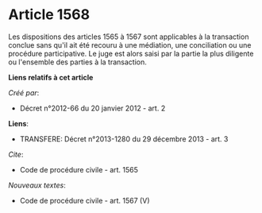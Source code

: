 # Article 1568

Les dispositions des articles 1565 à 1567 sont applicables à la transaction conclue sans qu'il ait été recouru à une
médiation, une conciliation ou une procédure participative. Le juge est alors saisi par la partie la plus diligente ou
l'ensemble des parties à la transaction.

**Liens relatifs à cet article**

_Créé par_:

  - Décret n°2012-66 du 20 janvier 2012 - art. 2

**Liens**:

  - TRANSFERE: Décret n°2013-1280 du 29 décembre 2013 - art. 3

_Cite_:

  - Code de procédure civile - art. 1565

_Nouveaux textes_:

  - Code de procédure civile - art. 1567 (V)
